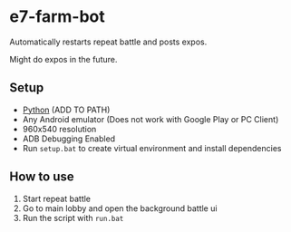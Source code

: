 # e7-farm-bot

Automatically restarts repeat battle and posts expos.

Might do expos in the future.

## Setup

- [Python](https://www.python.org/downloads/) (ADD TO PATH)
- Any Android emulator (Does not work with Google Play or PC Client)
- 960x540 resolution
- ADB Debugging Enabled
- Run `setup.bat` to create virtual environment and install dependencies

## How to use
1. Start repeat battle
2. Go to main lobby and open the background battle ui
3. Run the script with `run.bat`
